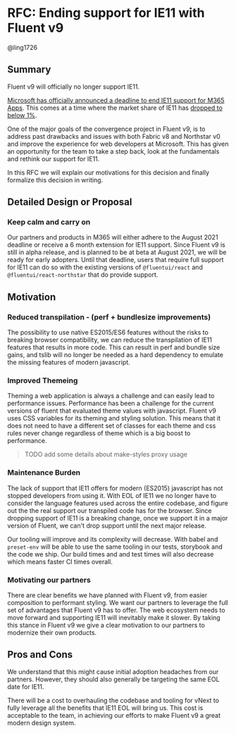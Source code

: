 # RFC: Ending support for IE11 with Fluent v9

@ling1726

## Summary

Fluent v9 will officially no longer support IE11.

[Microsoft has officially announced a deadline to end IE11 support for M365 Apps](https://techcommunity.microsoft.com/t5/microsoft-365-blog/microsoft-365-apps-say-farewell-to-internet-explorer-11-and/ba-p/1591666).
This comes at a time where the market share of IE11 has [dropped to below 1%](https://caniuse.com/usage-table).

One of the major goals of the convergence project in Fluent v9, is to address past drawbacks and issues with both Fabric v8 and Northstar v0 and
improve the experience for web developers at Microsoft. This has given an opportunity for the team to take a step back, look at the
fundamentals and rethink our support for IE11.

In this RFC we will explain our motivations for this decision and finally formalize this decision in writing.

## Detailed Design or Proposal

### Keep calm and carry on

Our partners and products in M365 will either adhere to the August 2021 deadline or receive a 6 month extension for IE11 support.
Since Fluent v9 is still in alpha release, and is planned to be at beta at August 2021, we will be ready for early adopters.
Until that deadline, users that require full support for IE11 can do so with the existing versions of `@fluentui/react` and
`@fluentui/react-northstar` that do provide support.

## Motivation

### Reduced transpilation - (perf + bundlesize improvements)

The possibility to use native ES2015/ES6 features without the risks to breaking browser compatibility, we can reduce the
transpilation of IE11 features that results in more code. This can result in perf and bundle size gains, and tslib
will no longer be needed as a hard dependency to emulate the missing features of modern javascript.

### Improved Themeing

Theming a web application is always a challenge and can easily lead to performance issues. Performance has been a challenge for the current
versions of fluent that evaluated theme values with javascript. Fluent v9 uses CSS variables for its theming and styling solution. This means
that it does not need to have a different set of classes for each theme and css rules never change regardless of theme which is a
big boost to performance.

> TODO add some details about make-styles proxy usage

### Maintenance Burden

The lack of support that IE11 offers for modern (ES2015) javascript has not stopped developers from using it. With EOL of IE11
we no longer have to consider the language features used across the entire codebase, and figure out the the real support our
transpiled code has for the browser. Since dropping support of IE11 is a breaking change, once we support it in a major version
of Fluent, we can't drop support until the next major release.

Our tooling will improve and its complexity will decrease. With babel and `preset-env` will be able to use the same tooling
in our tests, storybook and the code we ship. Our build times and and test times will also decrease which means faster CI
times overall.

### Motivating our partners

There are clear benefits we have planned with Fluent v9, from easier composition to performant styling. We want our partners
to leverage the full set of advantages that Fluent v9 has to offer. The web ecosystem needs to move forward and supporting
IE11 will inevitably make it slower. By taking this stance in Fluent v9 we give a clear motivation to our partners to
modernize their own products.

## Pros and Cons

We understand that this might cause initial adoption headaches from our partners. However, they should also generally be targeting
the same EOL date for IE11.

There will be a cost to overhauling the codebase and tooling for vNext to fully leverage all the benefits that IE11 EOL will bring us.
This cost is acceptable to the team, in achieving our efforts to make Fluent v9 a great modern design system.
